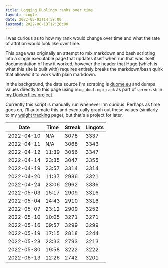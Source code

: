 ```yaml
---
title: Logging Duolingo ranks over time
layout: single
date: 2022-05-03T14:58:00
lastmod: 2022-06-13T12:26:00
---
```


I was curious as to how my rank would change over time and what the rate of attrition would look like over time.

This page was originally an attempt to mix markdown and bash scripting into a single executable page that updates itself when run that was itself documentation of how it worked, however the header that Hugo (which is what this site is built with) requires entirely breaks the markdown/bash quirk that allowed it to work with plain markdown.

In the background, the data source I'm scraping is [duome.eu](https://duome.eu/) and dumps values directly to this page using `blog_duolingo_rank` as part of `server.sh` in [my Dockerfiles project](https://github.com/breadcat/Dockerfiles).

Currently this script is manually run whenever I'm curious. Perhaps as time goes on, I'll automate this and eventually graph out these values (similarly to my [weight tracking](/weight/) page), but that's a project for later.


| Date   | Time | Streak | Lingots |
| ---------- | ----- | ---- | ---- |
| 2022-04-10 | N/A   | 3078 | 3337 |
| 2022-04-11 | N/A   | 3068 | 3343 |
| 2022-04-12 | 11:39 | 3056 | 3347 |
| 2022-04-14 | 23:35 | 3047 | 3355 |
| 2022-04-19 | 23:57 | 3314 | 3314 |
| 2022-04-20 | 11:37 | 2986 | 3321 |
| 2022-04-24 | 23:06 | 2962 | 3336 |
| 2022-05-03 | 15:17 | 2909 | 3316 |
| 2022-05-04 | 14:43 | 2910 | 3316 |
| 2022-05-07 | 23:12 | 2909 | 3252 |
| 2022-05-10 | 10:05 | 3271 | 3271 |
| 2022-05-16 | 09:57 | 3299 | 3299 |
| 2022-05-19 | 17:15 | 2818 | 3244 |
| 2022-05-28 | 23:33 | 2793 | 3213 |
| 2022-05-30 | 19:58 | 3222 | 3222 |
| 2022-06-13 | 12:26 | 2742 | 3201 |

